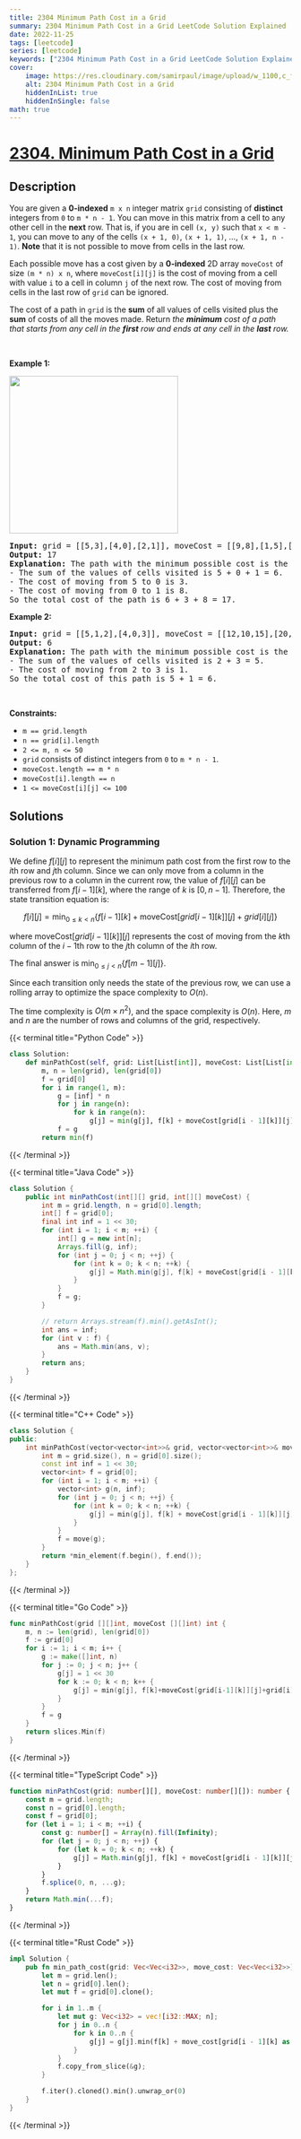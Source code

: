 ```yaml
---
title: 2304 Minimum Path Cost in a Grid
summary: 2304 Minimum Path Cost in a Grid LeetCode Solution Explained
date: 2022-11-25
tags: [leetcode]
series: [leetcode]
keywords: ["2304 Minimum Path Cost in a Grid LeetCode Solution Explained in all languages", "2304 Minimum Path Cost in a Grid", "LeetCode", "leetcode solution in Python3 C++ Java Go PHP Ruby Swift TypeScript Rust C# JavaScript C", "GeeksforGeeks", "InterviewBit", "Coding Ninjas", "HackerRank", "HackerEarth", "CodeChef", "TopCoder", "AlgoExpert", "freeCodeCamp", "Codeforces", "GitHub", "AtCoder", "Samir Paul"]
cover:
    image: https://res.cloudinary.com/samirpaul/image/upload/w_1100,c_fit,co_rgb:FFFFFF,l_text:Arial_75_bold:2304 Minimum Path Cost in a Grid - Solution Explained/problem-solving.webp
    alt: 2304 Minimum Path Cost in a Grid
    hiddenInList: true
    hiddenInSingle: false
math: true
---
```



# [2304. Minimum Path Cost in a Grid](https://leetcode.com/problems/minimum-path-cost-in-a-grid)


## Description

<p>You are given a <strong>0-indexed</strong> <code>m x n</code> integer matrix <code>grid</code> consisting of <strong>distinct</strong> integers from <code>0</code> to <code>m * n - 1</code>. You can move in this matrix from a cell to any other cell in the <strong>next</strong> row. That is, if you are in cell <code>(x, y)</code> such that <code>x &lt; m - 1</code>, you can move to any of the cells <code>(x + 1, 0)</code>, <code>(x + 1, 1)</code>, ..., <code>(x + 1, n - 1)</code>. <strong>Note</strong> that it is not possible to move from cells in the last row.</p>

<p>Each possible move has a cost given by a <strong>0-indexed</strong> 2D array <code>moveCost</code> of size <code>(m * n) x n</code>, where <code>moveCost[i][j]</code> is the cost of moving from a cell with value <code>i</code> to a cell in column <code>j</code> of the next row. The cost of moving from cells in the last row of <code>grid</code> can be ignored.</p>

<p>The cost of a path in <code>grid</code> is the <strong>sum</strong> of all values of cells visited plus the <strong>sum</strong> of costs of all the moves made. Return <em>the <strong>minimum</strong> cost of a path that starts from any cell in the <strong>first</strong> row and ends at any cell in the <strong>last</strong> row.</em></p>

<p>&nbsp;</p>
<p><strong class="example">Example 1:</strong></p>
<img alt="" src="https://spcdn.pages.dev/leetcode/problems/2304.Minimum%20Path%20Cost%20in%20a%20Grid/images/griddrawio-2.png" style="width: 301px; height: 281px;" />
<pre>
<strong>Input:</strong> grid = [[5,3],[4,0],[2,1]], moveCost = [[9,8],[1,5],[10,12],[18,6],[2,4],[14,3]]
<strong>Output:</strong> 17
<strong>Explanation: </strong>The path with the minimum possible cost is the path 5 -&gt; 0 -&gt; 1.
- The sum of the values of cells visited is 5 + 0 + 1 = 6.
- The cost of moving from 5 to 0 is 3.
- The cost of moving from 0 to 1 is 8.
So the total cost of the path is 6 + 3 + 8 = 17.
</pre>

<p><strong class="example">Example 2:</strong></p>

<pre>
<strong>Input:</strong> grid = [[5,1,2],[4,0,3]], moveCost = [[12,10,15],[20,23,8],[21,7,1],[8,1,13],[9,10,25],[5,3,2]]
<strong>Output:</strong> 6
<strong>Explanation:</strong> The path with the minimum possible cost is the path 2 -&gt; 3.
- The sum of the values of cells visited is 2 + 3 = 5.
- The cost of moving from 2 to 3 is 1.
So the total cost of this path is 5 + 1 = 6.
</pre>

<p>&nbsp;</p>
<p><strong>Constraints:</strong></p>

<ul>
	<li><code>m == grid.length</code></li>
	<li><code>n == grid[i].length</code></li>
	<li><code>2 &lt;= m, n &lt;= 50</code></li>
	<li><code>grid</code> consists of distinct integers from <code>0</code> to <code>m * n - 1</code>.</li>
	<li><code>moveCost.length == m * n</code></li>
	<li><code>moveCost[i].length == n</code></li>
	<li><code>1 &lt;= moveCost[i][j] &lt;= 100</code></li>
</ul>

## Solutions

### Solution 1: Dynamic Programming

We define $f[i][j]$ to represent the minimum path cost from the first row to the $i$th row and $j$th column. Since we can only move from a column in the previous row to a column in the current row, the value of $f[i][j]$ can be transferred from $f[i - 1][k]$, where the range of $k$ is $[0, n - 1]$. Therefore, the state transition equation is:

$$
f[i][j] = \min_{0 \leq k < n} \{f[i - 1][k] + \text{moveCost}[grid[i - 1][k]][j] + grid[i][j]\}
$$

where $\text{moveCost}[grid[i - 1][k]][j]$ represents the cost of moving from the $k$th column of the $i - 1$th row to the $j$th column of the $i$th row.

The final answer is $\min_{0 \leq j < n} \{f[m - 1][j]\}$.

Since each transition only needs the state of the previous row, we can use a rolling array to optimize the space complexity to $O(n)$.

The time complexity is $O(m \times n^2)$, and the space complexity is $O(n)$. Here, $m$ and $n$ are the number of rows and columns of the grid, respectively.

<!-- tabs:start -->

{{< terminal title="Python Code" >}}
```python
class Solution:
    def minPathCost(self, grid: List[List[int]], moveCost: List[List[int]]) -> int:
        m, n = len(grid), len(grid[0])
        f = grid[0]
        for i in range(1, m):
            g = [inf] * n
            for j in range(n):
                for k in range(n):
                    g[j] = min(g[j], f[k] + moveCost[grid[i - 1][k]][j] + grid[i][j])
            f = g
        return min(f)
```
{{< /terminal >}}

{{< terminal title="Java Code" >}}
```java
class Solution {
    public int minPathCost(int[][] grid, int[][] moveCost) {
        int m = grid.length, n = grid[0].length;
        int[] f = grid[0];
        final int inf = 1 << 30;
        for (int i = 1; i < m; ++i) {
            int[] g = new int[n];
            Arrays.fill(g, inf);
            for (int j = 0; j < n; ++j) {
                for (int k = 0; k < n; ++k) {
                    g[j] = Math.min(g[j], f[k] + moveCost[grid[i - 1][k]][j] + grid[i][j]);
                }
            }
            f = g;
        }

        // return Arrays.stream(f).min().getAsInt();
        int ans = inf;
        for (int v : f) {
            ans = Math.min(ans, v);
        }
        return ans;
    }
}
```
{{< /terminal >}}

{{< terminal title="C++ Code" >}}
```cpp
class Solution {
public:
    int minPathCost(vector<vector<int>>& grid, vector<vector<int>>& moveCost) {
        int m = grid.size(), n = grid[0].size();
        const int inf = 1 << 30;
        vector<int> f = grid[0];
        for (int i = 1; i < m; ++i) {
            vector<int> g(n, inf);
            for (int j = 0; j < n; ++j) {
                for (int k = 0; k < n; ++k) {
                    g[j] = min(g[j], f[k] + moveCost[grid[i - 1][k]][j] + grid[i][j]);
                }
            }
            f = move(g);
        }
        return *min_element(f.begin(), f.end());
    }
};
```
{{< /terminal >}}

{{< terminal title="Go Code" >}}
```go
func minPathCost(grid [][]int, moveCost [][]int) int {
	m, n := len(grid), len(grid[0])
	f := grid[0]
	for i := 1; i < m; i++ {
		g := make([]int, n)
		for j := 0; j < n; j++ {
			g[j] = 1 << 30
			for k := 0; k < n; k++ {
				g[j] = min(g[j], f[k]+moveCost[grid[i-1][k]][j]+grid[i][j])
			}
		}
		f = g
	}
	return slices.Min(f)
}
```
{{< /terminal >}}

{{< terminal title="TypeScript Code" >}}
```ts
function minPathCost(grid: number[][], moveCost: number[][]): number {
    const m = grid.length;
    const n = grid[0].length;
    const f = grid[0];
    for (let i = 1; i < m; ++i) {
        const g: number[] = Array(n).fill(Infinity);
        for (let j = 0; j < n; ++j) {
            for (let k = 0; k < n; ++k) {
                g[j] = Math.min(g[j], f[k] + moveCost[grid[i - 1][k]][j] + grid[i][j]);
            }
        }
        f.splice(0, n, ...g);
    }
    return Math.min(...f);
}
```
{{< /terminal >}}

{{< terminal title="Rust Code" >}}
```rust
impl Solution {
    pub fn min_path_cost(grid: Vec<Vec<i32>>, move_cost: Vec<Vec<i32>>) -> i32 {
        let m = grid.len();
        let n = grid[0].len();
        let mut f = grid[0].clone();

        for i in 1..m {
            let mut g: Vec<i32> = vec![i32::MAX; n];
            for j in 0..n {
                for k in 0..n {
                    g[j] = g[j].min(f[k] + move_cost[grid[i - 1][k] as usize][j] + grid[i][j]);
                }
            }
            f.copy_from_slice(&g);
        }

        f.iter().cloned().min().unwrap_or(0)
    }
}
```
{{< /terminal >}}

<!-- tabs:end -->

<!-- end -->
